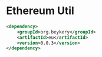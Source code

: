 # Ethereum Util

```xml
<dependency>
    <groupId>org.beykery</groupId>
    <artifactId>eu</artifactId>
    <version>0.0.3</version>
</dependency>
```
